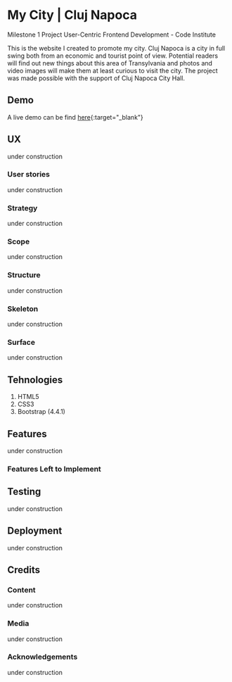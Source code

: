 # My City | Cluj Napoca
Milestone 1 Project User-Centric Frontend Development - Code Institute

This is the website I created to promote my city. Cluj Napoca is a city in full swing both from an economic and tourist point of view. Potential readers will find out new things about this area of Transylvania and photos and video images will make them at least curious to visit the city. The project was made possible with the support of Cluj Napoca City Hall.

## Demo
A live demo can be find [here](https://iulianpro.github.io/my-city/index.html){:target="_blank"}

## UX
under construction

### User stories
under construction

### Strategy
under construction

### Scope
under construction

### Structure
under construction

### Skeleton
under construction

### Surface
under construction

## Tehnologies
1. HTML5
2. CSS3
3. Bootstrap (4.4.1)

## Features
under construction

### Features Left to Implement

## Testing
under construction

## Deployment
under construction

## Credits

### Content
under construction

### Media
under construction

### Acknowledgements
under construction